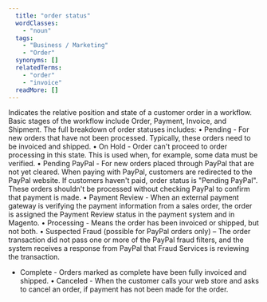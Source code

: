 ```yaml
---
  title: "order status"
  wordClasses: 
    - "noun"
  tags: 
    - "Business / Marketing"
    - "Order"
  synonyms: []
  relatedTerms: 
    - "order"
    - "invoice"
  readMore: []
---
```

Indicates the relative position and state of a customer order in a workflow. Basic stages of the workflow include Order, Payment, Invoice, and Shipment.
The full breakdown of order statuses includes:
• Pending - For new orders that have not been processed. Typically, these orders need to be invoiced and shipped.
• On Hold - Order can't proceed to order processing in this state. This is used when, for example, some data must be verified.
• Pending PayPal - For new orders placed through PayPal that are not yet cleared. When paying with PayPal, customers are redirected to the PayPal website. If customers haven't paid, order status is "Pending PayPal". These orders shouldn't be processed without checking PayPal to confirm that payment is made.
• Payment Review - When an external payment gateway is verifying the payment information from a sales order, the order is assigned the Payment Review status in the payment system and in Magento.
• Processing - Means the order has been invoiced or shipped, but not both.
• Suspected Fraud (possible for PayPal orders only) – The order transaction did not pass one or more of the PayPal fraud filters, and the system receives a response from PayPal that Fraud Services is reviewing the transaction.
* Complete - Orders marked as complete have been fully invoiced and shipped.
• Canceled - When the customer calls your web store and asks to cancel an order, if payment has not been made for the order.